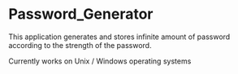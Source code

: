 # Password_Generator
This application generates and stores infinite amount of password according to the strength of the password.

Currently works on Unix / Windows operating systems
